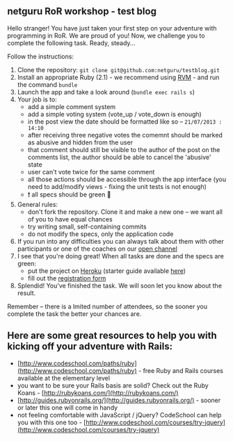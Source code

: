## netguru RoR workshop - test blog

Hello stranger! You have just taken your first step on your adventure with programming in RoR. We are proud of you! Now, we challenge you to complete the following task. Ready, steady...

Follow the instructions:

1. Clone the repository: `git clone git@github.com:netguru/testblog.git`
2. Install an appropriate Ruby (2.1) - we recommend using [RVM](https://rvm.io/) - and run the command `bundle`
3. Launch the app and take a look around (`bundle exec rails s`)
4. Your job is to:
    * add a simple comment system
    * add a simple voting system (vote_up / vote_down is enough)
    * in the post view the date should be formatted like so – `21/07/2013 : 14:10`
    * after receiving three negative votes the comemnt should be marked as abusive and hidden from the user
    * that comment should still be visible to the author of the post on the comments list, the author should be able to cancel the 'abusive' state
    * user can't vote twice for the same comment
    * all those actions should be accessible through the app interface (you need to add/modify views - fixing the unit tests is not enough)
    * :exclamation: all specs should be green :green_heart:
5. General rules:
    * don't fork the repository. Clone it and make a new one – we want all of you to have equal chances
    * try writing small, self-containing commits
    * do not modify the specs, only the application code
6. If you run into any difficulties you can always talk about them with other participants or one of the coaches on our [open channel](https://www.hipchat.com/gElgOYCSJ)
7. I see that you're doing great! When all tasks are done and the specs are green:
    * put the project on [Heroku](https://www.heroku.com/) (starter guide available [here](https://devcenter.heroku.com/articles/rails3))
    * fill out the [registration form](https://docs.google.com/forms/d/12o5KZJfFZMgnKOPiDhiFl94K74yDIdbVlxpGhk3-ecM/viewform)
8. Splendid! You've finished the task. We will soon let you know about the result.

Remember – there is a lmited number of attendees, so the sooner you complete the task the better your chances are.

## Here are some great resources to help you with kicking off your adventure with Rails:

* [http://www.codeschool.com/paths/ruby](http://www.codeschool.com/paths/ruby) - free Ruby and Rails courses available at the elementary level
* you want to be sure your Rails basis are solid? Check out the Ruby Koans - [http://rubykoans.com/](http://rubykoans.com/)
* [http://guides.rubyonrails.org/](http://guides.rubyonrails.org/) - sooner or later this one will come in handy
* not feeling comfortable with JavaScript / jQuery? CodeSchool can help you with this one too - [http://www.codeschool.com/courses/try-jquery](http://www.codeschool.com/courses/try-jquery)
